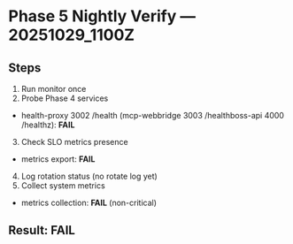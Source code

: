 # Phase 5 Nightly Verify — 20251029_1100Z
## Steps
1) Run monitor once
2) Probe Phase 4 services
- health-proxy 3002 /health (mcp-webbridge 3003 /healthboss-api 4000 /healthz): **FAIL**
3) Check SLO metrics presence
- metrics export: **FAIL**
4) Log rotation status
(no rotate log yet)
5) Collect system metrics
- metrics collection: **FAIL** (non-critical)

## Result: **FAIL**
